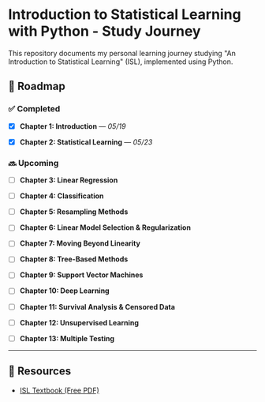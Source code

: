 # Introduction to Statistical Learning with Python - Study Journey



This repository documents my personal learning journey studying "An Introduction to Statistical Learning" (ISL), implemented using Python.





## 🧭 Roadmap





### ✅ Completed


- [x] **Chapter 1: Introduction** — *05/19*


- [x] **Chapter 2: Statistical Learning** — *05/23*





### 🔜 Upcoming


- [ ] **Chapter 3: Linear Regression**


- [ ] **Chapter 4: Classification**


- [ ] **Chapter 5: Resampling Methods**


- [ ] **Chapter 6: Linear Model Selection & Regularization**


- [ ] **Chapter 7: Moving Beyond Linearity**


- [ ] **Chapter 8: Tree-Based Methods**


- [ ] **Chapter 9: Support Vector Machines**


- [ ] **Chapter 10: Deep Learning**


- [ ] **Chapter 11: Survival Analysis & Censored Data**


- [ ] **Chapter 12: Unsupervised Learning**


- [ ] **Chapter 13: Multiple Testing**





---


## 📌 Resources





- [ISL Textbook (Free PDF)](https://www.statlearning.com/)
